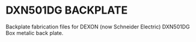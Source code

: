 # DXN501DG BACKPLATE

Backplate fabrication files for DEXON (now Schneider Electric) DXN501DG Box metalic back plate.


